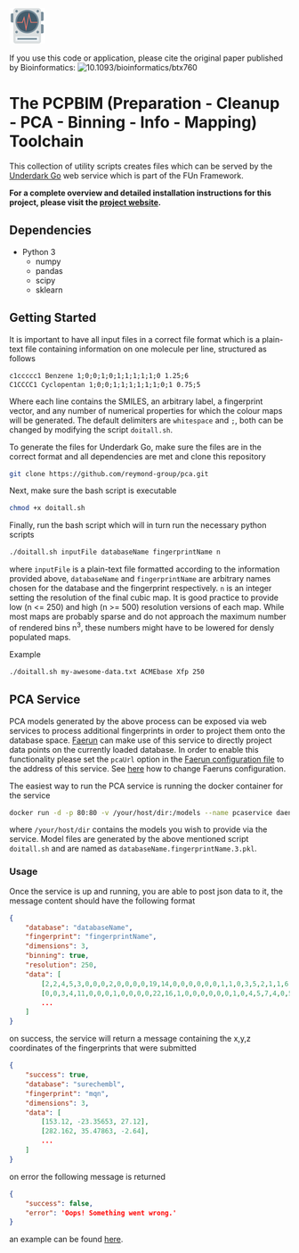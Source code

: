 ![PCPBIM](https://github.com/reymond-group/pca/blob/master/logo.png?raw=true)

If you use this code or application, please cite the original paper published by Bioinformatics: ![10.1093/bioinformatics/btx760](http://dx.doi.org/10.1093/bioinformatics/btx760)

# The PCPBIM (Preparation - Cleanup - PCA - Binning - Info - Mapping) Toolchain
This collection of utility scripts creates files which can be served by the [Underdark Go](https://github.com/reymond-group/underdarkgo) web service which is part of the FUn Framework.

**For a complete overview and detailed installation instructions for this project, please visit the [project website](http://doc.gdb.tools/fun).**

## Dependencies
- Python 3
    - numpy
    - pandas
    - scipy
    - sklearn

## Getting Started
It is important to have all input files in a correct file format which is a plain-text file containing information on one molecule per line, structured as follows
```
c1ccccc1 Benzene 1;0;0;1;0;1;1;1;1;1;0 1.25;6
C1CCCC1 Cyclopentan 1;0;0;1;1;1;1;1;1;0;1 0.75;5
```
Where each line contains the SMILES, an arbitrary label, a fingerprint vector, and any number of numerical properties for which the colour maps will be generated. The default delimiters are `whitespace` and `;`, both can be changed by modifying the script `doitall.sh`.

To generate the files for Underdark Go, make sure the files are in the correct format and all dependencies are met and clone this repository
```bash
git clone https://github.com/reymond-group/pca.git
```
Next, make sure the bash script is executable
```bash
chmod +x doitall.sh
```
Finally, run the bash script which will in turn run the necessary python scripts
```bash
./doitall.sh inputFile databaseName fingerprintName n
```
where `inputFile` is a plain-text file formatted according to the information provided above, `databaseName` and `fingerprintName` are arbitrary names chosen for the database and the fingerprint respectively. `n` is an integer setting the resolution of the final cubic map. It is good practice to provide low (n <= 250) and high (n >= 500) resolution versions of each map. While most maps are probably sparse and do not approach the maximum number of rendered bins n<sup>3</sup>, these numbers might have to be lowered for densly populated maps.

Example
```bash
./doitall.sh my-awesome-data.txt ACMEbase Xfp 250
```
## PCA Service
PCA models generated by the above process can be exposed via web services to process additional fingerprints in order to project them onto the database space. [Faerun](https://github.com/reymond-group/faerun) can make use of this service to directly project data points on the currently loaded database. In order to enable this functionality please set the `pcaUrl` option in the [Faerun configuration file](https://github.com/reymond-group/faerun/blob/master/app/config.js) to the address of this service. See [here](https://github.com/reymond-group/faerun#getting-started) how to change Faeruns configuration.

The easiest way to run the PCA service is running the docker container for the service
```bash
docker run -d -p 80:80 -v /your/host/dir:/models --name pcaservice daenuprobst/planes
```
where `/your/host/dir` contains the models you wish to provide via the service. Model files are generated by the above mentioned script `doitall.sh` and are named as `databaseName.fingerprintName.3.pkl`.

### Usage
Once the service is up and running, you are able to post json data to it, the message content should have the following format
```json
{
    "database": "databaseName",
    "fingerprint": "fingerprintName",
    "dimensions": 3,
    "binning": true,
    "resolution": 250,
    "data": [
        [2,2,4,5,3,0,0,0,2,0,0,0,0,19,14,0,0,0,0,0,0,1,1,0,3,5,2,1,1,6,4,0,2,0,0,6,5,0,8,1,0,1],
        [0,0,3,4,11,0,0,0,1,0,0,0,0,22,16,1,0,0,0,0,0,0,1,0,4,5,7,4,0,5,1,0,0,0,0,3,3,0,15,1,0,0],
        ...
    ]
}
```
on success, the service will return a message containing the x,y,z coordinates of the fingerprints that were submitted
```json
{
    "success": true,
    "database": "surechembl",
    "fingerprint": "mqn",
    "dimensions": 3,
    "data": [
        [153.12, -23.35653, 27.12],
        [282.162, 35.47863, -2.64],
        ...
    ]
}
```
on error the following message is returned
```json
{
    "success": false,
    "error": 'Oops! Something went wrong.'
}
```
an example can be found [here](http://planes.gdb.tools/).
